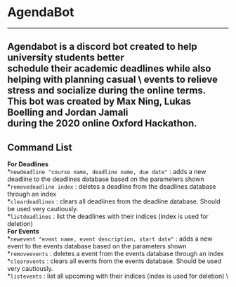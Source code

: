 # AgendaBot
---
Agendabot is a discord bot created to help university students better \
 schedule their academic deadlines while also helping with planning casual \ 
 events to relieve stress and socialize during the online terms. \
 This bot was created by Max Ning, Lukas Boelling and Jordan Jamali \
 during the 2020 online Oxford Hackathon.
---
## Command List
**For Deadlines** \
*`newdeadline "course name, deadline name, due date"` : adds a new deadline to the deadlines database based on the parameters shown\
*`removedeadline index` : deletes a deadline from the deadlines database through an index \
*`cleardeadlines` : clears all deadlines from the deadline database. Should be used very cautiously. \
*`listdeadlines` : list the deadlines with their indices (index is used for deletion) \
**For Events** \
*`newevent "event name, event description, start date"` : adds a new event to the events database based on the parameters shown\
*`removeevents` : deletes a event from the events database through an index \
*`clearevents` : clears all events from the events database. Should be used very cautiously. \
*`listevents` : list all upcoming with their indices (index is used for deletion) \



